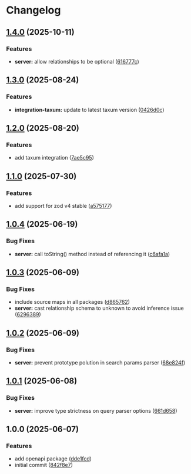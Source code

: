 # Changelog

## [1.4.0](https://github.com/DASPRiD/jsonapi-serde-js/compare/server-v1.3.0...server-v1.4.0) (2025-10-11)


### Features

* **server:** allow relationships to be optional ([616777c](https://github.com/DASPRiD/jsonapi-serde-js/commit/616777cb84d9d3bc6a581c83fda780752652cc09))

## [1.3.0](https://github.com/DASPRiD/jsonapi-serde-js/compare/server-v1.2.0...server-v1.3.0) (2025-08-24)


### Features

* **integration-taxum:** update to latest taxum version ([0426d0c](https://github.com/DASPRiD/jsonapi-serde-js/commit/0426d0c5757c98d84c094622fbd78080f7f14291))

## [1.2.0](https://github.com/DASPRiD/jsonapi-serde-js/compare/server-v1.1.0...server-v1.2.0) (2025-08-20)


### Features

* add taxum integration ([7ae5c95](https://github.com/DASPRiD/jsonapi-serde-js/commit/7ae5c95b20b570911aa68e2308d6d4c4d0972591))

## [1.1.0](https://github.com/DASPRiD/jsonapi-serde-js/compare/server-v1.0.4...server-v1.1.0) (2025-07-30)


### Features

* add support for zod v4 stable ([a575177](https://github.com/DASPRiD/jsonapi-serde-js/commit/a5751773ce4747867301b21ee8532d4c311032b1))

## [1.0.4](https://github.com/DASPRiD/jsonapi-serde-js/compare/server-v1.0.3...server-v1.0.4) (2025-06-19)


### Bug Fixes

* **server:** call toString() method instead of referencing it ([c6afa1a](https://github.com/DASPRiD/jsonapi-serde-js/commit/c6afa1accb6550d850eb3b48660a102d36f96584))

## [1.0.3](https://github.com/DASPRiD/jsonapi-serde-js/compare/server-v1.0.2...server-v1.0.3) (2025-06-09)


### Bug Fixes

* include source maps in all packages ([d865762](https://github.com/DASPRiD/jsonapi-serde-js/commit/d8657621ae9d3acb67bca0bda9cfacdffa409bad))
* **server:** cast relationship schema to unknown to avoid inference issue ([6296389](https://github.com/DASPRiD/jsonapi-serde-js/commit/6296389282f73510b0d408154ca04b5c72903418))

## [1.0.2](https://github.com/DASPRiD/jsonapi-serde-js/compare/server-v1.0.1...server-v1.0.2) (2025-06-09)


### Bug Fixes

* **server:** prevent prototype polution in search params parser ([68e824f](https://github.com/DASPRiD/jsonapi-serde-js/commit/68e824f2ca49e45df955922c16642af345996c56))

## [1.0.1](https://github.com/DASPRiD/jsonapi-serde-js/compare/server-v1.0.0...server-v1.0.1) (2025-06-08)


### Bug Fixes

* **server:** improve type strictness on query parser options ([661d658](https://github.com/DASPRiD/jsonapi-serde-js/commit/661d658ac5999ae8ce5a8aeda92f3c76c838fb07))

## 1.0.0 (2025-06-07)


### Features

* add openapi package ([dde1fcd](https://github.com/DASPRiD/jsonapi-serde-js/commit/dde1fcd0ad2a64770f895d79c7bda1e0b673b529))
* initial commit ([842f8e7](https://github.com/DASPRiD/jsonapi-serde-js/commit/842f8e73268d2ca61e4d63acf1401927e471435f))
